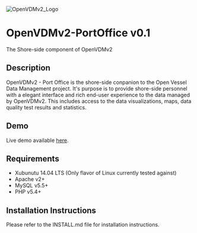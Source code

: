 [OpenVDMv2_Logo]: http://www.oceandatarat.org/wp-content/uploads/2014/11/openVDM_LogoV2_1_long.png "Open Vessel Data Managment v2" 

![OpenVDMv2_Logo]
# OpenVDMv2-PortOffice v0.1
The Shore-side component of OpenVDMv2

## Description
OpenVDMv2 - Port Office is the shore-side conpanion to the Open Vessel Data Management project.  It's purpose is to provide shore-side personnel with a elegant interface and rich end-user experience to the data managed by OpenVDMv2.  This includes access to the data visualizations, maps, data quality test results and statistics.

## Demo

Live demo available [here](http://capablesolutions.dyndns.org:8180/OpenVDMv2-PortOffice/).

## Requirements
- Xubunutu 14.04 LTS (Only flavor of Linux currently tested against)
- Apache v2+
- MySQL v5.5+
- PHP v5.4+

## Installation Instructions

Please refer to the INSTALL.md file for installation instructions.
